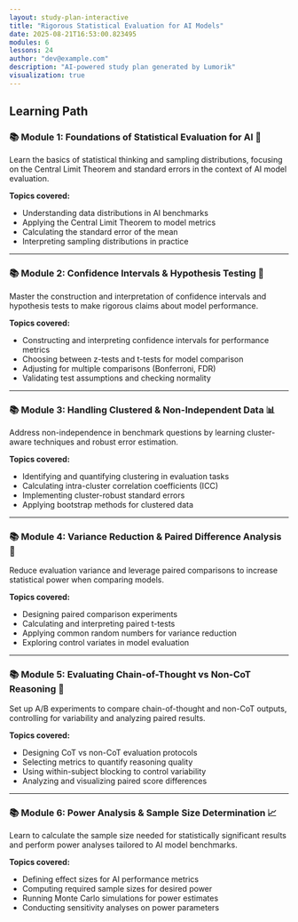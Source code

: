```yaml
---
layout: study-plan-interactive
title: "Rigorous Statistical Evaluation for AI Models"
date: 2025-08-21T16:53:00.823495
modules: 6
lessons: 24
author: "dev@example.com"
description: "AI-powered study plan generated by Lumorik"
visualization: true
---
```


## Learning Path

### 📚 Module 1: Foundations of Statistical Evaluation for AI 🎲

Learn the basics of statistical thinking and sampling distributions, focusing on the Central Limit Theorem and standard errors in the context of AI model evaluation.

**Topics covered:**

- Understanding data distributions in AI benchmarks
- Applying the Central Limit Theorem to model metrics
- Calculating the standard error of the mean
- Interpreting sampling distributions in practice

---

### 📚 Module 2: Confidence Intervals & Hypothesis Testing 🧮

Master the construction and interpretation of confidence intervals and hypothesis tests to make rigorous claims about model performance.

**Topics covered:**

- Constructing and interpreting confidence intervals for performance metrics
- Choosing between z-tests and t-tests for model comparison
- Adjusting for multiple comparisons (Bonferroni, FDR)
- Validating test assumptions and checking normality

---

### 📚 Module 3: Handling Clustered & Non-Independent Data 📊

Address non-independence in benchmark questions by learning cluster-aware techniques and robust error estimation.

**Topics covered:**

- Identifying and quantifying clustering in evaluation tasks
- Calculating intra-cluster correlation coefficients (ICC)
- Implementing cluster-robust standard errors
- Applying bootstrap methods for clustered data

---

### 📚 Module 4: Variance Reduction & Paired Difference Analysis 🔄

Reduce evaluation variance and leverage paired comparisons to increase statistical power when comparing models.

**Topics covered:**

- Designing paired comparison experiments
- Calculating and interpreting paired t-tests
- Applying common random numbers for variance reduction
- Exploring control variates in model evaluation

---

### 📚 Module 5: Evaluating Chain-of-Thought vs Non-CoT Reasoning 🤖

Set up A/B experiments to compare chain-of-thought and non-CoT outputs, controlling for variability and analyzing paired results.

**Topics covered:**

- Designing CoT vs non-CoT evaluation protocols
- Selecting metrics to quantify reasoning quality
- Using within-subject blocking to control variability
- Analyzing and visualizing paired score differences

---

### 📚 Module 6: Power Analysis & Sample Size Determination 📈

Learn to calculate the sample size needed for statistically significant results and perform power analyses tailored to AI model benchmarks.

**Topics covered:**

- Defining effect sizes for AI performance metrics
- Computing required sample sizes for desired power
- Running Monte Carlo simulations for power estimates
- Conducting sensitivity analyses on power parameters

